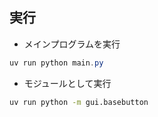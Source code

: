 ## 実行
- メインプログラムを実行
```powershell
uv run python main.py
```
- モジュールとして実行
```bash
uv run python -m gui.basebutton
```